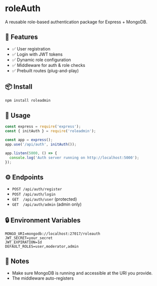 # roleAuth

A reusable role-based authentication package for Express + MongoDB.

## 🌟 Features
- ✅ User registration
- ✅ Login with JWT tokens
- ✅ Dynamic role configuration
- ✅ Middleware for auth & role checks
- ✅ Prebuilt routes (plug-and-play)

## 📦 Install
```bash
npm install roleadmin
```

## 🚀 Usage
```js
const express = require('express');
const { initAuth } = require('roleadmin');

const app = express();
app.use('/api/auth', initAuth());

app.listen(5000, () => {
  console.log('Auth server running on http://localhost:5000');
});
```

## ⚙ Endpoints
- `POST /api/auth/register`
- `POST /api/auth/login`
- `GET  /api/auth/user` (protected)
- `GET  /api/auth/admin` (admin only)

## 🔒 Environment Variables
```env
MONGO_URI=mongodb://localhost:27017/roleauth
JWT_SECRET=your_secret
JWT_EXPIRATION=1d
DEFAULT_ROLES=user,moderator,admin
```

## 📝 Notes
- Make sure MongoDB is running and accessible at the URI you provide.
- The middleware auto-registers
